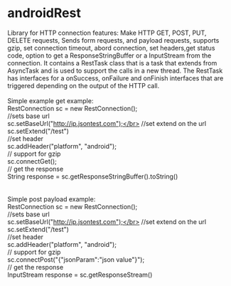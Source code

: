 # androidRest
Library for HTTP connection
features:
Make HTTP GET, POST, PUT, DELETE requests, Sends form requests, and payload requests, supports gzip, set connection timeout, 
abord connection, set headers,get status code, option to get a ResponseStringBuffer or a InputStream from the connection.
It contains a RestTask class that is a task that extends from AsyncTask and is used to support the calls in a new thread.
The RestTask has interfaces for a onSuccess, onFailure and onFinish interfaces that are triggered depending on the output of the HTTP call.
</br></br>
Simple example get example:</br>
RestConnection sc = new RestConnection();</br>
//sets base url</br>
sc.setBaseUrl("http://ip.jsontest.com");</br>
//set extend on the url</br>
sc.setExtend("/test")</br>
//set header</br>
sc.addHeader("platform", "android");</br>
// support for gzip</br>
sc.connectGet();</br>
// get the response</br>
String response = sc.getResponseStringBuffer().toString()</br>
</br></br>
Simple post payload example: </br>
RestConnection sc = new RestConnection();</br>
//sets base url</br>
sc.setBaseUrl("http://ip.jsontest.com");</br>
//set extend on the url</br>
sc.setExtend("/test")</br>
//set header</br>
sc.addHeader("platform", "android");</br>
// support for gzip</br>
sc.connectPost("{"jsonParam":"json value"}");</br>
// get the response</br>
InputStream response = sc.getResponseStream()</br>

